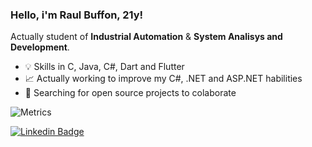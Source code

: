 ### Hello, i'm Raul Buffon, 21y!

Actually student of **Industrial Automation** & **System Analisys and Development**.

- 💡  Skills in C, Java, C#, Dart and Flutter
- 📈 Actually working to improve my C#, .NET and ASP.NET habilities
- 🎯 Searching for open source projects to colaborate

![Metrics](https://metrics.lecoq.io/raulbuffon?template=classic&base.metadata=0&followup=1&languages=1&config.timezone=America%2FSao_Paulo&config.animated=true) 

[![Linkedin Badge](https://img.shields.io/badge/-LinkedIn-blue?style=flat-square&logo=Linkedin&logoColor=white&link=https://www.linkedin.com/in/raulbuffon/)](https://www.linkedin.com/in/raulbuffon/)
